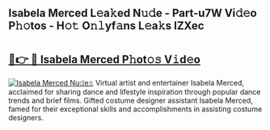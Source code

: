 ## Isabela Merced L𝚎a𝚔ed N𝚞𝚍e - Part-u7W Vi𝚍𝚎o P𝚑𝚘tos - H𝚘𝚝 O𝚗𝚕yf𝚊ns L𝚎a𝚔s IZXec

# <h2><a href="http://kf35tfc.oniu.top/?m=Isabela+Merced">🔗👉 🔴 Isabela Merced P𝚑ot𝚘𝚜 V𝚒d𝚎o</a></h2>

[![Isabela Merced Nu𝚍e𝚜](https://i.imgur.com/0qMVB7G.gif)](http://kf35tfc.oniu.top/?m=Isabela+Merced)
Virtual artist and entertainer Isabela Merced, acclaimed for sharing dance and lifestyle inspiration through popular dance trends and brief films. Gifted costume designer assistant Isabela Merced, famed for their exceptional skills and accomplishments in assisting costume designers.  
